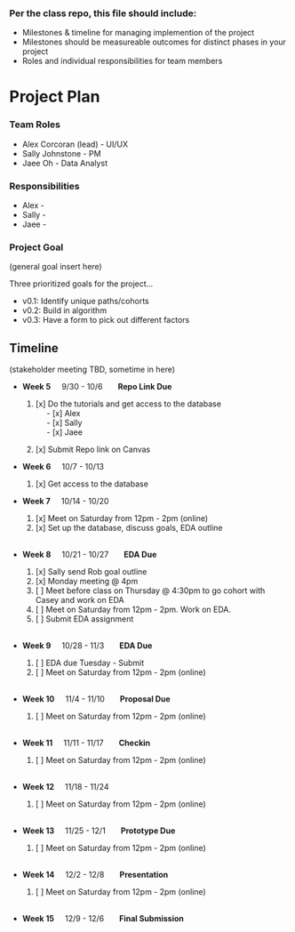 ### Per the class repo, this file should include:

- Milestones & timeline for managing implemention of the project
- Milestones should be measureable outcomes for distinct phases in your project
- Roles and individual responsibilities for team members

# Project Plan

### Team Roles

- Alex Corcoran (lead) - UI/UX
- Sally Johnstone - PM
- Jaee Oh - Data Analyst
  <br>

### Responsibilities

- Alex -
- Sally -
- Jaee -
  <br>

### Project Goal

(general goal insert here)

Three prioritized goals for the project...

- v0.1: Identify unique paths/cohorts
- v0.2: Build in algorithm
- v0.3: Have a form to pick out different factors

## Timeline

(stakeholder meeting TBD, sometime in here)

- **Week 5** &nbsp; &nbsp; 9/30 - 10/6 &nbsp; &nbsp; &nbsp; **Repo Link Due**

  1. [x] Do the tutorials and get access to the database <br>
         &nbsp; &nbsp; &nbsp;- [x] Alex <br>
         &nbsp; &nbsp; &nbsp;- [x] Sally <br>
         &nbsp; &nbsp; &nbsp;- [x] Jaee <br>

  2. [x] Submit Repo link on Canvas

- **Week 6** &nbsp; &nbsp; 10/7 - 10/13

  1. [x] Get access to the database

- **Week 7** &nbsp; &nbsp; 10/14 - 10/20
  1. [x] Meet on Saturday from 12pm - 2pm (online)
  2. [x] Set up the database, discuss goals, EDA outline
         <br>
         <br>
- **Week 8** &nbsp; &nbsp; 10/21 - 10/27 &nbsp; &nbsp; &nbsp; **EDA Due**
  1. [x] Sally send Rob goal outline
  2. [x] Monday meeting @ 4pm
  3. [ ] Meet before class on Thursday @ 4:30pm to go cohort with Casey and work on EDA
  4. [ ] Meet on Saturday from 12pm - 2pm. Work on EDA.
  5. [ ] Submit EDA assignment
         <br>
         <br>
- **Week 9** &nbsp; &nbsp; 10/28 - 11/3 &nbsp; &nbsp; &nbsp; **EDA Due**
  1. [ ] EDA due Tuesday - Submit
  2. [ ] Meet on Saturday from 12pm - 2pm (online)
         <br>
         <br>
- **Week 10** &nbsp; &nbsp; 11/4 - 11/10 &nbsp; &nbsp; &nbsp; **Proposal Due**
  1. [ ] Meet on Saturday from 12pm - 2pm (online)
         <br>
         <br>
- **Week 11** &nbsp; &nbsp; 11/11 - 11/17 &nbsp; &nbsp; &nbsp; **Checkin**
  1. [ ] Meet on Saturday from 12pm - 2pm (online)
         <br>
         <br>
- **Week 12** &nbsp; &nbsp; 11/18 - 11/24
  1. [ ] Meet on Saturday from 12pm - 2pm (online)
         <br>
         <br>
- **Week 13** &nbsp; &nbsp; 11/25 - 12/1 &nbsp; &nbsp; &nbsp; **Prototype Due**
  1. [ ] Meet on Saturday from 12pm - 2pm (online)
         <br>
         <br>
- **Week 14** &nbsp; &nbsp; 12/2 - 12/8 &nbsp; &nbsp; &nbsp; **Presentation**
  1. [ ] Meet on Saturday from 12pm - 2pm (online)
         <br>
         <br>
- **Week 15** &nbsp; &nbsp; 12/9 - 12/6 &nbsp; &nbsp; &nbsp; **Final Submission**

